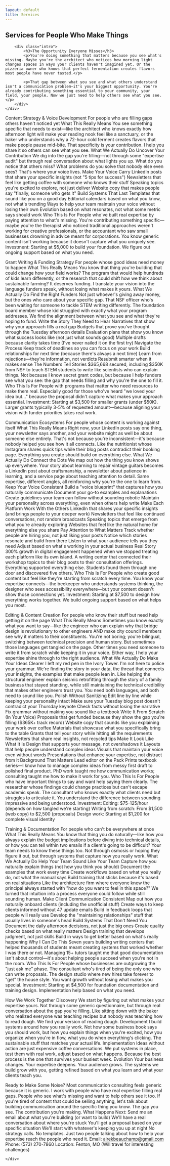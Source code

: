 ```yaml
---
layout: default
title: Services
---
```


<section>
    <div class="container">
        <h2 class="section-title">Services for People Who Make Things</h2>
        
        <div class="intro">
            <h3>The Opportunity Everyone Misses</h3>
            <p>You're doing something that matters because you see what's missing. Maybe you're the architect who notices how morning light changes spaces in ways your clients haven't imagined yet. Or the pizzeria owner who knows that perfect fermentation creates flavors most people have never tasted.</p>
            
            <p>That gap between what you see and what others understand isn't a communication problem—it's your biggest opportunity. You're already contributing something essential to your community, your field, your people. Now we just need to help others see what you see.</p>
        </div>
    </div>
</section>

<section class="light-section">
    <div class="container">
        Content Strategy & Voice Development
For people who are filling gaps others haven't noticed yet
What This Really Means
You see something specific that needs to exist—like the architect who knows exactly how afternoon light will make your reading nook feel like a sanctuary, or the baker who understands why a 72-hour cold ferment creates flavors that make people pause mid-bite. That specificity is your contribution. I help you share it so others can see what you see.
What We Actually Do
Uncover Your Contribution
 We dig into the gap you're filling—not through some "expertise audit" but through real conversation about what lights you up. What do you notice that others miss? What problems do you solve that nobody else even sees? That's where your voice lives.
Make Your Voice Carry
LinkedIn posts that share your specific insights (not "5 tips for success")
Newsletters that feel like getting coffee with someone who knows their stuff
Speaking topics you're excited to explore, not just deliver
Website copy that makes people say "finally, someone who gets it"
Build Systems That Last
Templates that sound like you on a good day
Editorial calendars based on what you know, not what's trending
Ways to help your team maintain your voice without losing their own
Evolution based on what resonates, not what some metric says should work
Who This Is For
People who've built real expertise by paying attention to what's missing. You're contributing something specific—maybe you're the therapist who noticed traditional approaches weren't working for creative professionals, or the accountant who saw small businesses drowning in advice meant for corporations. You know generic content isn't working because it doesn't capture what you uniquely see.
Investment: Starting at $5,000 to build your foundation. We figure out ongoing support based on what you need.

Grant Writing & Funding Strategy
For people whose good ideas need money to happen
What This Really Means
You know that thing you're building that could change how your field works? The program that would help hundreds of kids learn differently, or the research that could shift how we think about sustainable farming? It deserves funding. I translate your vision into the language funders speak, without losing what makes it yours.
What We Actually Do
Find the Right Funders
 Not just whoever's giving away money, but the ones who care about your specific gap. That NSF officer who's been waiting for someone to tackle STEM writing differently. The foundation board member whose kid struggled with exactly what your program addresses. We find the alignment between what you see and what they're hoping to fund.
Write the Story They Need to Hear
Narratives that show why your approach fills a real gap
Budgets that prove you've thought through the Tuesday afternoon details
Evaluation plans that show you know what success looks like (not just what sounds good)
Multiple drafts because clarity takes time (I've never nailed it on the first try)
Navigate the Process
Keep track of deadlines so you can focus on your work
Build relationships for next time (because there's always a next time)
Learn from rejections—they're information, not verdicts
Resubmit smarter when it makes sense
The Numbers Tell Stories
$365,668 secured, including $350K from NSF to teach STEM students to write like scientists who can explain things. Not because I know secret grant codes, but because I help funders see what you see: the gap that needs filling and why you're the one to fill it.
Who This Is For
People with programs that matter who need resources to make them real. Especially good for those who've heard "we loved your idea but..." because the proposal didn't capture what makes your approach essential.
Investment: Starting at $3,500 for smaller grants (under $50K). Larger grants typically 3-5% of requested amount—because aligning your vision with funder priorities takes real work.

Communication Ecosystems
For people whose content is working against itself
What This Really Means
Right now, your LinkedIn posts say one thing, your newsletter says another, and your website might as well be about someone else entirely. That's not because you're inconsistent—it's because nobody helped you see how it all connects. Like the nutritionist whose Instagram shares quick tips while their blog posts contradict their booking page. Everything you create should build on everything else.
What We Actually Do
Connect the Dots
 We map out how the thing you know shows up everywhere. Your story about learning to repair vintage guitars becomes a LinkedIn post about craftsmanship, a newsletter about patience in learning, and a service page about teaching attention to detail. Same expertise, different angles, all reinforcing why you're the one to learn from.
Keep Your Voice Consistent
Build a "voice blueprint" that captures how you naturally communicate
Document your go-to examples and explanations
Create guidelines your team can follow without sounding robotic
Maintain your personality across everything, even when others help write
Make Each Platform Work With the Others
LinkedIn that shares your specific insights (and brings people to your deeper work)
Newsletters that feel like continued conversations, not random broadcasts
Speaking topics that emerge from what you're already exploring
Websites that feel like the natural home for everything else you share
Pay Attention to What Matters
Track whether people are hiring you, not just liking your posts
Notice which stories resonate and build from there
Listen to what your audience tells you they need
Adjust based on what's working in your actual business
Real Story
300% growth in digital engagement happened when we stopped treating each platform like its own island. A writing center that connected their workshop topics to their blog posts to their consultation offerings. Everything supported everything else. Students found them through one door and discovered five others.
Who This Is For
People who create good content but feel like they're starting from scratch every time. You know your expertise connects—the beekeeper who understands systems thinking, the designer who sees accessibility everywhere—but your content doesn't show those connections yet.
Investment: Starting at $7,500 to design how everything works together. We build ongoing support based on what helps you most.

Editing & Content Creation
For people who know their stuff but need help getting it on the page
What This Really Means
Sometimes you know exactly what you want to say—like the engineer who can explain why that bridge design is revolutionary to other engineers AND make city council members see why it matters to their constituents. You're not boring; you're bilingual, switching between technical precision and human story. But sometimes those languages get tangled on the page. Other times you need someone to write it from scratch while keeping it in your voice. Either way, I help your expertise shine through to the right audience.
What We Actually Do
Make Your Ideas Clearer
 I left my red pen in the Ivory Tower. I'm not here to police your grammar. We're finding the story in your data, the thread that connects your insights, the examples that make people lean in. Like helping the structural engineer explain seismic retrofitting through the story of a family business that stayed standing, while still maintaining the technical credibility that makes other engineers trust you. You need both languages, and both need to sound like you.
Polish Without Sanitizing
Edit line by line while keeping your personality intact
Make sure your Tuesday blog post doesn't contradict your Thursday keynote
Check facts without losing the narrative
Fix grammar without making you sound like a textbook
Write It From Scratch (In Your Voice)
Proposals that get funded because they show the gap you're filling ($365K+ track record)
Website copy that sounds like you explaining your work over coffee
Materials that showcase what you specifically bring to the table
Grants that tell your story while hitting all the requirements
Newsletters that share real insights, not recycled tips
Make It Look Like What It Is
Design that supports your message, not overshadows it
Layouts that help people understand complex ideas
Visuals that maintain your voice even without words
Presentations that enhance your expertise, not distract from it
Background That Matters
Lead editor on the Pack Prints textbook series—I know how to manage complex ideas from messy first draft to polished final product. PhD work taught me how communication works; consulting taught me how to make it work for you.
Who This Is For
People who have important things to say and want help saying them clearly. The researcher whose findings could change practices but can't escape academic speak. The consultant who knows exactly what clients need but struggles to articulate it. You understand the difference between sounding impressive and being understood.
Investment:
Editing: $75-125/hour (depends on how tangled we're starting)
Writing from scratch: From $1,500 (web copy) to $2,500 (proposals)
Design work: Starting at $1,200 for complete visual identity

Training & Documentation
For people who can't be everywhere at once
What This Really Means
You know that thing you do naturally—like how you always explain the budget implications before diving into technical details, or how you can tell within two emails if a client's going to be difficult? Your team needs to know these things too. Not through osmosis or hoping they figure it out, but through systems that capture how you really work.
What We Actually Do
Help Your Team Sound Like Your Team
Capture how you naturally explain things (not how you think you should)
Document the examples that work every time
Create workflows based on what you really do, not what the manual says
Build training that sticks because it's based on real situations
Like the architecture firm where everyone knew the principal always started with "how do you want to feel in this space?" We turned that intuition into a process everyone could follow while still sounding human.
Make Client Communication Consistent
Map out how you naturally onboard clients (including the unofficial stuff)
Create ways to keep clients informed without 47 update emails
Build in feedback loops that people will really use
Develop the "maintaining relationships" stuff that usually lives in someone's head
Build Systems That Don't Need You
Document the daily afternoon decisions, not just the big ones
Create quality checks based on what really matters
Design training that develops judgment, not just skills
Build in ways to get better based on what's really happening
Why I Can Do This
Seven years building writing centers that helped thousands of students meant creating systems that worked whether I was there or not. Managing 15+ tutors taught me that good documentation isn't about control—it's about helping people succeed when you're not in the room.
Who This Is For
People whose businesses are outgrowing the "just ask me" phase. The consultant who's tired of being the only one who can write proposals. The design studio where new hires take forever to "get" the house style. You want growth without losing what makes you special.
Investment: Starting at $4,500 for foundation documentation and training design. Implementation help based on what you need.

How We Work Together
Discovery
We start by figuring out what makes your expertise yours. Not through some generic questionnaire, but through real conversation about the gap you're filling. Like sitting down with the baker who realized everyone was teaching recipes but nobody was teaching how to read dough. We find your version of reading dough.
Development
I build systems around how you really work. Not how some business book says you should work, but how you explain things when you're excited, how you organize when you're in flow, what you do when everything's clicking. The sustainable stuff that matches your actual life.
Implementation
Ideas without action are just expensive coffee conversations. We put systems in place, test them with real work, adjust based on what happens. Because the best process is the one that survives your busiest week.
Evolution
Your business changes. Your expertise deepens. Your audience grows. The systems we build grow with you, getting refined based on what you learn and what your clients teach you.

Ready to Make Some Noise?
Most communication consulting feels generic because it is generic. I work with people who have real expertise filling real gaps. People who see what's missing and want to help others see it too.
If you're tired of content that could be selling anything, let's talk about building communication around the specific thing you know. The gap you see. The contribution you're making.
What Happens Next:
Send me an email about what you're building (or want to build)
We'll have a real conversation about where you're stuck
You'll get a proposal based on your specific situation
We'll start with whatever's keeping you up at night
No strategy calls. No templates. Just two people talking about how to help your expertise reach the people who need it.
Email: airekbeauchamp@gmail.com
 Phone: (573) 270-7860
 Location: Fenton, MO (Will travel for interesting challenges)

    </div>
</section>
